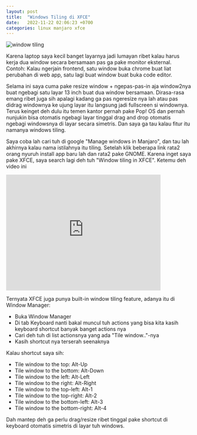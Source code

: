 ```yaml
---
layout: post
title:  "Windows Tiling di XFCE"
date:   2022-11-22 02:06:23 +0700
categories: linux manjaro xfce
---
```

![window tiling](https://res.cloudinary.com/smd/image/upload/v1669058120/Screenshot_2022-11-22_02-11-09_xvqo8h.png)

Karena laptop saya kecil banget layarnya jadi lumayan ribet kalau harus kerja dua window secara bersamaan pas ga pake monitor eksternal. Contoh: Kalau ngerjain frontend, satu window buka chrome buat liat perubahan di web app, satu lagi buat window buat buka code editor.

Selama ini saya cuma pake resize window + ngepas-pas-in aja window2nya buat ngebagi satu layar 13 inch buat dua window bersamaan. Dirasa-rasa emang ribet juga sih apalagi kadang ga pas ngeresize nya lah atau pas didrag windownya ke ujung layar itu langsung jadi fullscreen si windownya. Terus keinget deh dulu itu temen kantor pernah pake Pop! OS dan pernah nunjukin bisa otomatis ngebagi layar tinggal drag and drop otomatis ngebagi windowsnya di layar secara simetris. Dan saya ga tau kalau fitur itu namanya windows tiling.

Saya coba lah cari tuh di google "Manage windows in Manjaro", dan tau lah akhirnya kalau nama istilahnya itu tiling. Setelah klik beberapa link rata2 orang nyuruh install app baru lah dan rata2 pake GNOME. Karena inget saya pake XFCE, saya search lagi deh tuh "Window tiling in XFCE". Ketemu deh video ini 

<iframe width="420" height="315" src="https://www.youtube.com/embed/TUHIbkwoyU8"  frameborder="0" allowfullscreen>&nbsp;</iframe>

Ternyata XFCE juga punya built-in window tiling feature, adanya itu di Window Manager:

- Buka Window Manager
- Di tab Keyboard nanti bakal muncul tuh actions yang bisa kita kasih keyboard shortcut banyak banget actions nya
- Cari deh tuh di list actionsnya yang ada "Tile window.."-nya
- Kasih shortcut nya terserah seenaknya

Kalau shortcut saya sih:
- Tile window to the top: Alt-Up
- Tile window to the bottom: Alt-Down
- Tile window to the left: Alt-Left
- Tile window to the right: Alt-Right
- Tile window to the top-left: Alt-1
- Tile window to the top-right: Alt-2
- Tile window to the bottom-left: Alt-3
- Tile window to the bottom-right: Alt-4

Dah mantep deh ga perlu drag/resize ribet tinggal pake shortcut di keyboard otomatis simetris di layar tuh windows.
